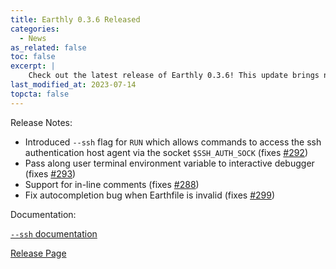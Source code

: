 ```yaml
---
title: Earthly 0.3.6 Released
categories:
  - News
as_related: false
toc: false
excerpt: |
    Check out the latest release of Earthly 0.3.6! This update brings new features like enhanced command access and support for in-line comments. Don't miss out on the improved autocompletion and user terminal environment variable pass-along.
last_modified_at: 2023-07-14
topcta: false
---
```


Release Notes:

- Introduced `--ssh` flag for `RUN` which allows commands to access the ssh authentication host agent via the socket `$SSH_AUTH_SOCK` (fixes [#292](https://github.com/earthly/earthly/pull/292))
- Pass along user terminal environment variable to interactive debugger (fixes [#293](https://github.com/earthly/earthly/pull/293))
- Support for in-line comments (fixes [#288](https://github.com/earthly/earthly/pull/288))
- Fix autocompletion bug when Earthfile is invalid (fixes [#299](https://github.com/earthly/earthly/pull/299))

Documentation:

[`--ssh` documentation](https://docs.earthly.dev/earthfile)

[Release Page](https://github.com/earthly/earthly/releases/tag/v0.3.6)
